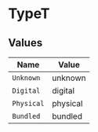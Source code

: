 # TypeT


## Values

| Name       | Value      |
| ---------- | ---------- |
| `Unknown`  | unknown    |
| `Digital`  | digital    |
| `Physical` | physical   |
| `Bundled`  | bundled    |
